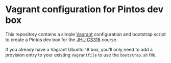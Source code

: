 # Vagrant configuration for Pintos dev box

This repository contains a simple [Vagrant](https://www.vagrantup.com/) configuration 
and bootstrap script to create a Pintos dev box for the [JHU CS318](https://www.cs.jhu.edu/~huang/cs318/fall20) course. 

If you already have a Vagrant Ubuntu 18 box, you'll only need to add a provision 
entry to your existing `Vagrantfile` to use the `bootstrap.sh` file.
